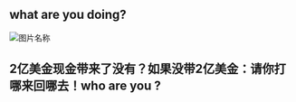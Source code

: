 ## what are you doing?

![图片名称](http://img1.gtimg.com/2010/pics/hv1/186/19/562/36549081.jpg)

## 2亿美金现金带来了没有？如果没带2亿美金：请你打哪来回哪去！who are you ?
 
